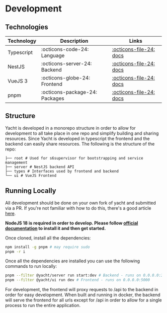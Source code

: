 # Development

## Technologies
| Technology  | Description                          | Links           |
| ----------- | ------------------------------------ |-----------------|
| Typescript  | :octicons-code-24:    Language       | [:octicons-file-24: docs](https://www.typescriptlang.org/docs/)
| NestJS      | :octicons-server-24: Backend         | [:octicons-file-24: docs](https://docs.nestjs.com/)
| VueJS 3     | :octicons-globe-24:     Frontend     | [:octicons-file-24: docs](https://vuejs.org/guide/introduction.html)
| pnpm        | :octicons-package-24:     Packages   | [:octicons-file-24: docs](https://pnpm.io/installation)


## Structure
Yacht is developed in a monorepo structure in order to allow for development to all take place in one repo and simplify building and sharing resources. Since Yacht is developed in typescript the frontend and the backend can easily share resources. The following is the structure of the repo:

```
├── root # Used for s6supervisor for bootstrapping and service management
├── server # NestJS backend API
├── types # Interfaces used by frontend and backend
└── ui # VueJS Frontend
```

## Running Locally
All development should be done on your own fork of yacht and submitted via a PR. If you're not familiar with how to do this, there's a good article [here](https://dev.to/codesphere/how-to-start-contributing-to-open-source-projects-on-github-534n).

**NodeJS 18 is required in order to develop. Please follow [official documentation](https://nodejs.org/en/download) to install it and then get started.**

Once cloned, install all the dependencies:
```bash
npm install -g pnpm # may require sudo
pnpm -r i
```

Once all the dependencies are installed you can use the following commands to run locally:
```bash
pnpm --filter @yacht/server run start:dev # Backend - runs on 0.0.0.0:3000
pnpm --filter @yacht/ui run dev # Frontend - runs on 0.0.0.0:5000
```

For development, the frontend will proxy requests to /api to the backend in order for easy development. When built and running in docker, the backend will serve the frontend for all urls except for /api in order to allow for a single process to run the entire application.